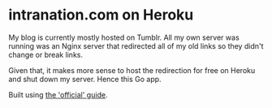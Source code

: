# intranation.com on Heroku

My blog is currently mostly hosted on Tumblr. All my own server was running was
an Nginx server that redirected all of my old links so they didn't change or
break links.

Given that, it makes more sense to host the redirection for free on Heroku and
shut down my server. Hence this Go app.

Built using
[the 'official' guide](http://mmcgrana.github.io/2012/09/getting-started-with-go-on-heroku.html).

